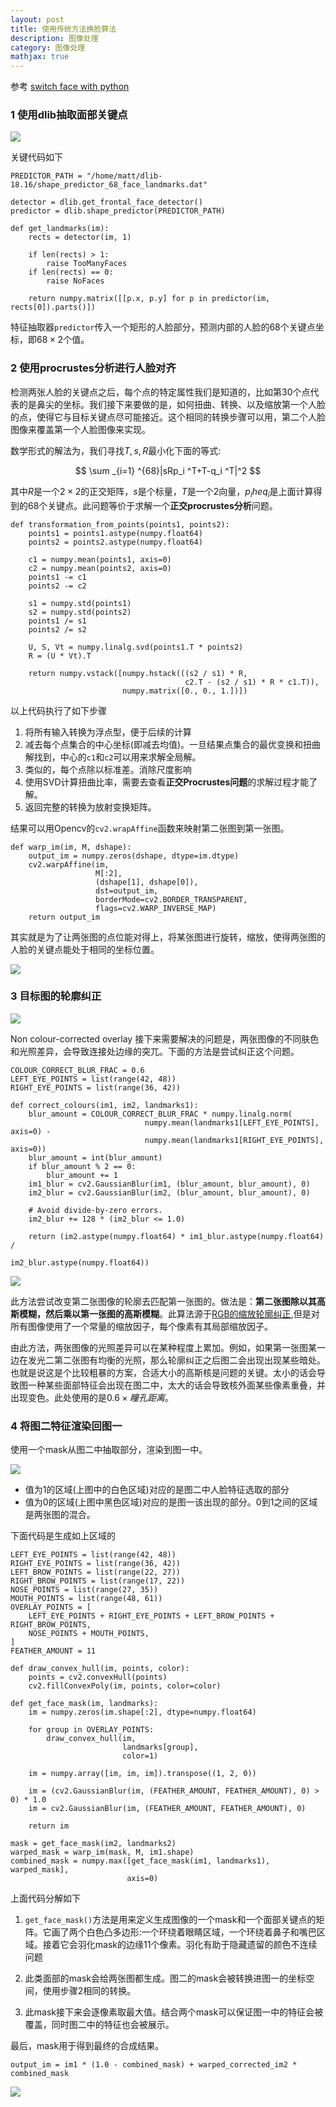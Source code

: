```yaml
---
layout: post
title: 使用传统方法换脸算法
description: 图像处理
category: 图像处理
mathjax: true
---
```


参考 [switch face with python](https://matthewearl.github.io/2015/07/28/switching-eds-with-python/)

### 1 使用dlib抽取面部关键点

![](/images/blog/cv_switch_face_1.png)

关键代码如下
```
PREDICTOR_PATH = "/home/matt/dlib-18.16/shape_predictor_68_face_landmarks.dat"

detector = dlib.get_frontal_face_detector()
predictor = dlib.shape_predictor(PREDICTOR_PATH)

def get_landmarks(im):
    rects = detector(im, 1)
    
    if len(rects) > 1:
        raise TooManyFaces
    if len(rects) == 0:
        raise NoFaces

    return numpy.matrix([[p.x, p.y] for p in predictor(im, rects[0]).parts()])
```

特征抽取器`predictor`传入一个矩形的人脸部分，预测内部的人脸的68个关键点坐标，即$68\times 2$个值。

### 2 使用procrustes分析进行人脸对齐

检测两张人脸的关键点之后，每个点的特定属性我们是知道的，比如第30个点代表的是鼻尖的坐标。我们接下来要做的是，如何扭曲、转换、以及缩放第一个人脸的点，使得它与目标关键点尽可能接近。这个相同的转换步骤可以用，第二个人脸图像来覆盖第一个人脸图像来实现。

数学形式的解法为，我们寻找$T,s,R$最小化下面的等式:

$$
\sum _{i=1} ^{68}|sRp_i ^T+T-q_i ^T|^2
$$

其中$R$是一个$2\times 2$的正交矩阵，$s$是个标量，$T$是一个2向量，$p_ihe q_i$是上面计算得到的68个关键点。此问题等价于求解一个**正交procrustes分析**问题。

```
def transformation_from_points(points1, points2):
    points1 = points1.astype(numpy.float64)
    points2 = points2.astype(numpy.float64)

    c1 = numpy.mean(points1, axis=0)
    c2 = numpy.mean(points2, axis=0)
    points1 -= c1
    points2 -= c2

    s1 = numpy.std(points1)
    s2 = numpy.std(points2)
    points1 /= s1
    points2 /= s2

    U, S, Vt = numpy.linalg.svd(points1.T * points2)
    R = (U * Vt).T

    return numpy.vstack([numpy.hstack(((s2 / s1) * R,
                                       c2.T - (s2 / s1) * R * c1.T)),
                         numpy.matrix([0., 0., 1.])])
```

以上代码执行了如下步骤

1. 将所有输入转换为浮点型，便于后续的计算
2. 减去每个点集合的中心坐标(即减去均值)。一旦结果点集合的最优变换和扭曲解找到，中心的`c1`和`c2`可以用来求解全局解。
3. 类似的，每个点除以标准差。消除尺度影响
4. 使用SVD计算扭曲比率，需要去查看**正交Procrustes问题**的求解过程才能了解。
5. 返回完整的转换为放射变换矩阵。

结果可以用Opencv的`cv2.wrapAffine`函数来映射第二张图到第一张图。

```
def warp_im(im, M, dshape):
    output_im = numpy.zeros(dshape, dtype=im.dtype)
    cv2.warpAffine(im,
                   M[:2],
                   (dshape[1], dshape[0]),
                   dst=output_im,
                   borderMode=cv2.BORDER_TRANSPARENT,
                   flags=cv2.WARP_INVERSE_MAP)
    return output_im
```
其实就是为了让两张图的点位能对得上，将某张图进行旋转，缩放，使得两张图的人脸的关键点能处于相同的坐标位置。

![](/images/blog/cv_switch_face_2.gif)

### 3 目标图的轮廓纠正

![](/images/blog/cv_switch_face_3.png)

Non colour-corrected overlay
接下来需要解决的问题是，两张图像的不同肤色和光照差异，会导致连接处边缘的突兀。下面的方法是尝试纠正这个问题。

```
COLOUR_CORRECT_BLUR_FRAC = 0.6
LEFT_EYE_POINTS = list(range(42, 48))
RIGHT_EYE_POINTS = list(range(36, 42))

def correct_colours(im1, im2, landmarks1):
    blur_amount = COLOUR_CORRECT_BLUR_FRAC * numpy.linalg.norm(
                              numpy.mean(landmarks1[LEFT_EYE_POINTS], axis=0) -
                              numpy.mean(landmarks1[RIGHT_EYE_POINTS], axis=0))
    blur_amount = int(blur_amount)
    if blur_amount % 2 == 0:
        blur_amount += 1
    im1_blur = cv2.GaussianBlur(im1, (blur_amount, blur_amount), 0)
    im2_blur = cv2.GaussianBlur(im2, (blur_amount, blur_amount), 0)

    # Avoid divide-by-zero errors.
    im2_blur += 128 * (im2_blur <= 1.0)

    return (im2.astype(numpy.float64) * im1_blur.astype(numpy.float64) /
                                                im2_blur.astype(numpy.float64))
```

![](/images/blog/cv_switch_face_4.png)

此方法尝试改变第二张图像的轮廓去匹配第一张图的。做法是：**第二张图除以其高斯模糊，然后乘以第一张图的高斯模糊**。此算法源于[RGB的缩放轮廓纠正](https://en.wikipedia.org/wiki/Color_balance#Scaling_monitor_R.2C_G.2C_and_B),但是对所有图像使用了一个常量的缩放因子，每个像素有其局部缩放因子。

由此方法，两张图像的光照差异可以在某种程度上累加。例如，如果第一张图某一边在发光二第二张图有均衡的光照，那么轮廓纠正之后图二会出现出现某些暗处。也就是说这是个比较粗暴的方案，合适大小的高斯核是问题的关键。太小的话会导致图一种某些面部特征会出现在图二中，太大的话会导致核外面某些像素重叠，并出现变色。此处使用的是$0.6\times 瞳孔距离$。

### 4 将图二特征渲染回图一

使用一个mask从图二中抽取部分，渲染到图一中。

![](/images/blog/cv_switch_face_5.png)

+ 值为1的区域(上图中的白色区域)对应的是图二中人脸特征选取的部分
+ 值为0的区域(上图中黑色区域)对应的是图一该出现的部分。0到1之间的区域是两张图的混合。

下面代码是生成如上区域的

```
LEFT_EYE_POINTS = list(range(42, 48))
RIGHT_EYE_POINTS = list(range(36, 42))
LEFT_BROW_POINTS = list(range(22, 27))
RIGHT_BROW_POINTS = list(range(17, 22))
NOSE_POINTS = list(range(27, 35))
MOUTH_POINTS = list(range(48, 61))
OVERLAY_POINTS = [
    LEFT_EYE_POINTS + RIGHT_EYE_POINTS + LEFT_BROW_POINTS + RIGHT_BROW_POINTS,
    NOSE_POINTS + MOUTH_POINTS,
]
FEATHER_AMOUNT = 11

def draw_convex_hull(im, points, color):
    points = cv2.convexHull(points)
    cv2.fillConvexPoly(im, points, color=color)

def get_face_mask(im, landmarks):
    im = numpy.zeros(im.shape[:2], dtype=numpy.float64)

    for group in OVERLAY_POINTS:
        draw_convex_hull(im,
                         landmarks[group],
                         color=1)

    im = numpy.array([im, im, im]).transpose((1, 2, 0))

    im = (cv2.GaussianBlur(im, (FEATHER_AMOUNT, FEATHER_AMOUNT), 0) > 0) * 1.0
    im = cv2.GaussianBlur(im, (FEATHER_AMOUNT, FEATHER_AMOUNT), 0)

    return im

mask = get_face_mask(im2, landmarks2)
warped_mask = warp_im(mask, M, im1.shape)
combined_mask = numpy.max([get_face_mask(im1, landmarks1), warped_mask],
                          axis=0)
```

上面代码分解如下

1. `get_face_mask()`方法是用来定义生成图像的一个mask和一个面部关键点的矩阵。它画了两个白色凸多边形:一个环绕着眼睛区域，一个环绕着鼻子和嘴巴区域。接着它会羽化mask的边缘11个像素。羽化有助于隐藏遗留的颜色不连续问题

2. 此类面部的mask会给两张图都生成。图二的mask会被转换进图一的坐标空间，使用步骤2相同的转换。
3. 此mask接下来会逐像素取最大值。结合两个mask可以保证图一中的特征会被覆盖，同时图二中的特征也会被展示。

最后，mask用于得到最终的合成结果。

```
output_im = im1 * (1.0 - combined_mask) + warped_corrected_im2 * combined_mask
```

![](/images/blog/cv_switch_face_6.png)
